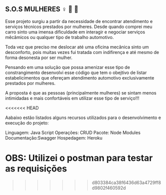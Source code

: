 ## S.O.S MULHERES :female_sign: :wrench: :red_car:

Esse projeto surgiu a partir da necessidade de encontrar atendimento e serviços técnicos prestados por mulheres.
Desde quando comprei meu carro sinto uma imensa dificuldade em interagir e negociar serviços mêcâmicos ou qualquer tipo de trabalho automotivo.

Toda vez que preciso me deslocar até uma oficina mecânica sinto um desconforto, pois muitas vezes fui tratada com indifirença e até mesmo de forma desonesta por ser mulher.

Pensando em uma solução que possa amenizar esse tipo de constrangimento desenvolvi esse código que tem o obejtivo de listar estabelicimentos que ofereçam atendimento automotivo exclusivamente prestados por mulheres.

A proposta é que as pessoas (principalmente mulheres) se sintam menos intimidadas e mais confortáveis em utilizar esse tipo de serviço!!!

<<<<<<< HEAD

Aabaixo estão listados alguns recursos utilizados para o desenvolvimento e execução do projeto:

Linguagem: Java Script
Operações: CRUD
Pacote: Node Modules
Documentação:Swagger
Hospedagem: Heroku

OBS: Utilizei o postman para testar as requisições
=======
>>>>>>> d803384ca38f6436d63a4729ff8d9802f460592d
